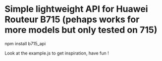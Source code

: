 # Simple lightweight API for Huawei Routeur B715 (pehaps works for more models but only tested on 715)

npm install b715_api

Look at the example.js to get inspiration, have fun !